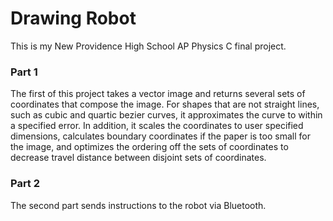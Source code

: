 # Drawing Robot

This is my New Providence High School AP Physics C final project.

### Part 1
The first of this project takes a vector image and returns several sets of coordinates that compose the image. For shapes that are not straight lines, such as cubic and quartic bezier curves, it approximates the curve to within a specified error. In addition, it scales the coordinates to user specified dimensions, calculates boundary coordinates if the paper is too small for the image, and optimizes the ordering off the sets of coordinates to decrease travel distance between disjoint sets of coordinates.

### Part 2
The second part sends instructions to the robot via Bluetooth.
